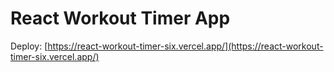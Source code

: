 # React Workout Timer App

Deploy: [https://react-workout-timer-six.vercel.app/](https://react-workout-timer-six.vercel.app/)
